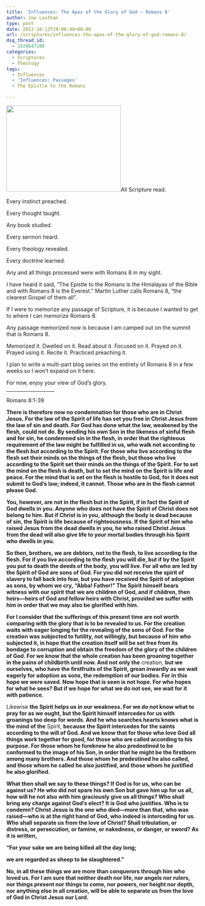 ```yaml
---
title: 'Influences: The Apex of the Glory of God – Romans 8'
author: Joe Louthan
type: post
date: 2012-10-12T19:00:49+00:00
url: /scriptures/influences-the-apex-of-the-glory-of-god-romans-8/
dsq_thread_id:
  - 1928647106
categories:
  - Scriptures
  - Theology
tags:
  - Influences
  - 'Influences: Passages'
  - The Epistle to the Romans

---
```

[<img class="alignright size-medium wp-image-928" title="Mount-Everest-1" src="https://i0.wp.com/theologic.us/wp-content/uploads/2012/10/Mount-Everest-1.jpg?resize=300%2C225" alt="" width="300" height="225" srcset="https://i0.wp.com/theologic.us/wp-content/uploads/2012/10/Mount-Everest-1.jpg?resize=300%2C225 300w, https://i0.wp.com/theologic.us/wp-content/uploads/2012/10/Mount-Everest-1.jpg?w=1024 1024w" sizes="(max-width: 300px) 100vw, 300px" data-recalc-dims="1" />][1]All Scripture read.

Every instinct preached.

Every thought taught.

Any book studied.

Every sermon heard.

Every theology revealed.

Every doctrine learned.

Any and all things processed were with Romans 8 in my sight.

I have heard it said, &#8220;The Epistle to the Romans is the Himalayas of the Bible and with Romans 8 is the Everest.&#8221; Martin Luther calls Romans 8, &#8220;the clearest Gospel of them all&#8221;.

If I were to memorize any passage of Scripture, it is because I wanted to get to where I can memorize Romans 8.

Any passage memorized now is because I am camped out on the summit that is Romans 8.

Memorized it. Dwelled on it. Read about it. Focused on it. Prayed on it. Prayed using it. Recite it. Practiced preaching it.

I plan to write a multi-part blog series on the entirety of Romans 8 in a few weeks so I won&#8217;t expand on it here.

For now, enjoy your view of God&#8217;s glory.

<hr width="25%" />

<!--more-->Romans 8:1-39


  
**There is therefore now no condemnation for those who are in Christ Jesus. For the law of the Spirit of life has set you free in Christ Jesus from the law of sin and death. For God has done what the law, weakened by the flesh, could not do. By sending his own Son in the likeness of sinful flesh and for sin, he condemned sin in the flesh, in order that the righteous requirement of the law might be fulfilled in us, who walk not according to the flesh but according to the Spirit. For those who live according to the flesh set their minds on the things of the flesh, but those who live according to the Spirit set their minds on the things of the Spirit. For to set the mind on the flesh is death, but to set the mind on the Spirit is life and peace. For the mind that is set on the flesh is hostile to God, for it does not submit to God&#8217;s law; indeed, it cannot. Those who are in the flesh cannot please God.**

**You, however, are not in the flesh but in the Spirit, if in fact the Spirit of God dwells in you. Anyone who does not have the Spirit of Christ does not belong to him. But if Christ is in you, although the body is dead because of sin, the Spirit is life because of righteousness. If the Spirit of him who raised Jesus from the dead dwells in you, he who raised Christ Jesus from the dead will also give life to your mortal bodies through his Spirit who dwells in you.**

**So then, brothers, we are debtors, not to the flesh, to live according to the flesh. For if you live according to the flesh you will die, but if by the Spirit you put to death the deeds of the body, you will live. For all who are led by the Spirit of God are sons of God. For you did not receive the spirit of slavery to fall back into fear, but you have received the Spirit of adoption as sons, by whom we cry, “Abba! Father!” The Spirit himself bears witness with our spirit that we are children of God, and if children, then heirs—heirs of God and fellow heirs with Christ, provided we suffer with him in order that we may also be glorified with him.**

**For I consider that the sufferings of this present time are not worth comparing with the glory that is to be revealed to us. For the creation waits with eager longing for the revealing of the sons of God. For the creation was subjected to futility, not willingly, but because of him who subjected it, in hope that the creation itself will be set free from its bondage to corruption and obtain the freedom of the glory of the children of God. For we know that the whole creation has been groaning together in the pains of childbirth until now. And not only the** creation, **but we ourselves, who have the firstfruits of the Spirit, groan inwardly as we wait eagerly for adoption as sons, the redemption of our bodies. For in this hope we were saved. Now hope that is seen is not hope. For who hopes for what he sees? But if we hope for what we do not see, we wait for it with patience.**

Likewise **the Spirit helps us in our weakness. For we do not know what to pray for as we ought, but the Spirit himself intercedes for us with groanings too deep for words. And he who searches hearts knows what is the mind of the** Spirit, **because the Spirit intercedes for the saints according to the will of God. And we know that for those who love God all things work together for good, for those who are called according to his purpose. For those whom he foreknew he also predestined to be conformed to the image of his Son, in order that he might be the firstborn among many brothers. And those whom he predestined he also called, and those whom he called he also justified, and those whom he justified he also glorified.**

**What then shall we say to these things? If God is for us, who can be against us? He who did not spare his own Son but gave him up for us all, how will he not also with him graciously give us all things? Who shall bring any charge against God&#8217;s elect? It is God who justifies. Who is to condemn? Christ Jesus is the one who died—more than that, who was raised—who is at the right hand of God, who indeed is interceding for us. Who shall separate us from the love of Christ? Shall tribulation, or distress, or persecution, or famine, or nakedness, or danger, or sword? As it is written,**
  
**“For your sake we are being killed all the day long;**
  
**we are regarded as sheep to be slaughtered.”**

**No, in all these things we are more than conquerors through him who loved us. For I am sure that neither death nor life, nor angels nor rulers, nor things present nor things to come, nor powers, nor height nor depth, nor anything else in all creation, will be able to separate us from the love of God in Christ Jesus our Lord.**

 [1]: https://i0.wp.com/theologic.us/wp-content/uploads/2012/10/Mount-Everest-1.jpg